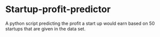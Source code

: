# Startup-profit-predictor
A python script predicting the profit a start up would earn based on 50 startups that are given in the data set. 
